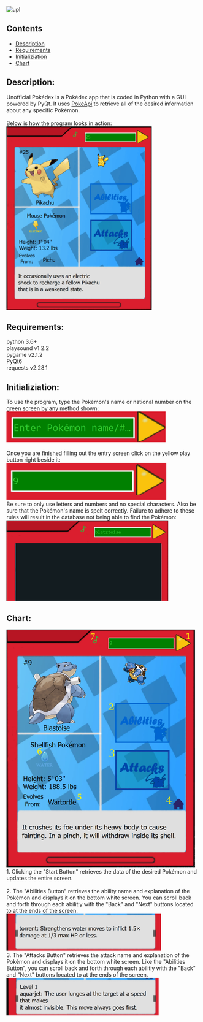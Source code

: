 ![upl](https://user-images.githubusercontent.com/82133365/211179823-4cc45781-a49c-4dfa-8868-784662c04a66.png)


## Contents
* [Description](#description)
* [Requirements](#requirements)
* [Initializiation](#initializiation)
* [Chart](#chart)

## Description:
Unofficial Pokédex is a Pokédex app that is coded in Python with a GUI powered by PyQt. It uses <a href="https://pokeapi.co">PokeApi</a> to retrieve all of the desired information about any specific Pokémon.
<br><br>
Below is how the program looks in action:
<br>
<img src="https://github.com/nkocodes/media/blob/main/unofficialpokedex/pokemonexample.gif" height="479">

## Requirements:
python 3.6+
<br>
playsound v1.2.2
<br>
pygame v2.1.2
<br>
PyQt6
<br>
requests v2.28.1

## Initializiation:
To use the program, type the Pokémon's name or national number on the green screen by any method shown:
<br>
<img src="https://github.com/nkocodes/media/blob/main/unofficialpokedex/pokemoninputexample1.gif" height="80">
<br><br>
Once you are finished filling out the entry screen click on the yellow play button right beside it:
<br>
<img src="https://github.com/nkocodes/media/blob/main/unofficialpokedex/pokemoninputexample2.gif" height="96">
<br>
Be sure to only use letters and numbers and no special characters. Also be sure that the Pokémon's name is spelt correctly. Failure to adhere to these rules will result in the database not being able to find the Pokémon:
<br>
<img src="https://github.com/nkocodes/media/blob/main/unofficialpokedex/pokemoninputexample3.gif" height="210">

## Chart:
<img src="https://github.com/nkocodes/media/blob/main/unofficialpokedex/pokedexinfo.png" height="620">
<br>
1. Clicking the "Start Button" retrieves the data of the desired Pokémon and updates the entire screen.
<br><br>
2. The "Abilities Button" retrieves the ability name and explanation of the Pokémon and displays it on the bottom white screen. You can scroll back and forth through each abilitiy with the "Back" and "Next" buttons located to at the ends of the screen.
<br>
<img src="https://github.com/nkocodes/media/blob/main/unofficialpokedex/pokemonnextback.gif" height="96"> 
<br>
3. The "Attacks Button" retrieves the attack name and explanation of the Pokémon and displays it on the bottom white screen. Like the "Abilities Button", you can scroll back and forth through each abilitiy with the "Back" and "Next" buttons located to at the ends of the screen.
<br>
<img src="https://github.com/nkocodes/media/blob/main/unofficialpokedex/pokemonnextback2.gif" height="98">
